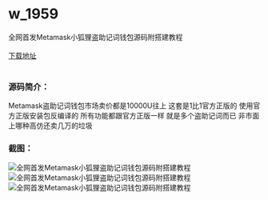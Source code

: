 # w_1959
全网首发Metamask小狐狸盗助记词钱包源码附搭建教程
<br/></br>
[下载地址](https://www.uuid2.com/1959.html "下载地址")
<br/></br>
<h3>源码简介：</h3>
<p>Metamask盗助记词钱包市场卖价都是10000U往上 这套是1比1官方正版的 使用官方正版安装包反编译的 所有功能都跟官方正版一样 就是多个盗助记词而已 非市面上哪种高仿还卖几万的垃圾<p>
<h3>截图：</h3>
<img src="https://www.uuid2.com/wp-content/uploads/img/202202/fbd1032595.jpg" alt="全网首发Metamask小狐狸盗助记词钱包源码附搭建教程"><img src="https://www.uuid2.com/wp-content/uploads/img/202202/fbd1032627.jpg" alt="全网首发Metamask小狐狸盗助记词钱包源码附搭建教程"><img src="https://www.uuid2.com/wp-content/uploads/img/202202/fbd1032975.jpg" alt="全网首发Metamask小狐狸盗助记词钱包源码附搭建教程">
